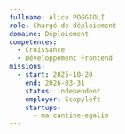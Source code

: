 ```yaml
---
fullname: Alice POGGIOLI
role: Chargé de déploiement
domaine: Déploiement
competences:
  - Croissance
  - Développement Frontend
missions:
  - start: 2025-10-20
    end: 2026-03-31
    status: independent
    employer: Scopyleft
    startups:
      - ma-cantine-egalim
---
```

